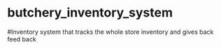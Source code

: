# butchery_inventory_system
#Inventory system that tracks the whole store inventory and gives back feed back
